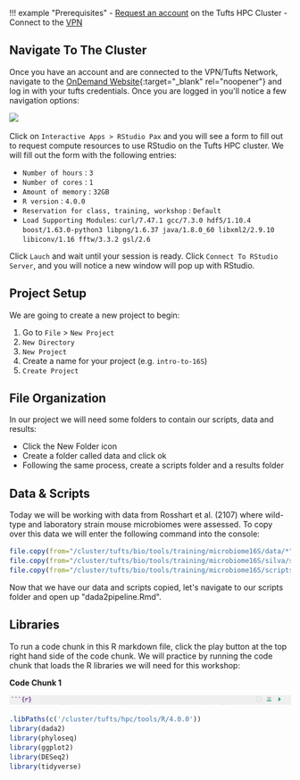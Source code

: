 
!!! example "Prerequisites"
    - [Request an account](http://research.uit.tufts.edu/) on the Tufts HPC Cluster
    - Connect to the [VPN](https://access.tufts.edu/vpn)

## Navigate To The Cluster

Once you have an account and are connected to the VPN/Tufts Network, navigate to the [OnDemand Website](https://ondemand.pax.tufts.edu/){:target="_blank" rel="noopener"} and log in with your tufts credentials. Once you are logged in you'll notice a few navigation options:

![](images/ondemandLayout.png)

Click on `Interactive Apps > RStudio Pax` and you will see a form to fill out to request compute resources to use RStudio on the Tufts HPC cluster. We will fill out the form with the following entries:

- `Number of hours` : `3`
- `Number of cores` : `1`
- `Amount of memory` : `32GB`
- `R version` : `4.0.0`
- `Reservation for class, training, workshop` : `Default`
- `Load Supporting Modules`: `curl/7.47.1 gcc/7.3.0 hdf5/1.10.4 boost/1.63.0-python3 libpng/1.6.37 java/1.8.0_60 libxml2/2.9.10 libiconv/1.16 fftw/3.3.2 gsl/2.6`

Click `Lauch` and wait until your session is ready. Click `Connect To RStudio Server`, and you will notice a new window will pop up with RStudio. 

## Project Setup

We are going to create a new project to begin:

1. Go to `File` > `New Project`
2. `New Directory`
3. `New Project`
4. Create a name for your project (e.g. `intro-to-16S`)
5. `Create Project`

## File Organization

In our project we will need some folders to contain our scripts, data and results:

- Click the New Folder icon
- Create a folder called data and click ok
- Following the same process, create a scripts folder and a results folder


## Data & Scripts

Today we will be working with data from Rosshart et al. (2107) where wild-type and laboratory strain mouse microbiomes were assessed. To copy over 
this data we will enter the following command into the console:

```R
file.copy(from="/cluster/tufts/bio/tools/training/microbiome16S/data/*",to="./data/")
file.copy(from="/cluster/tufts/bio/tools/training/microbiome16S/silva/silva_nr99_v138.1_train_set.fa.gz",to="./data/")
file.copy(from="/cluster/tufts/bio/tools/training/microbiome16S/scripts/dada2pipeline.Rmd",to="./scripts/")
```

Now that we have our data and scripts copied, let's navigate to our scripts folder and open up "dada2pipeline.Rmd".

## Libraries

To run a code chunk in this R markdown file, click the play button at the top right hand side of the code chunk. We will practice by running the code chunk that loads the R libraries we will need for this workshop:

**Code Chunk 1**

![](images/r-markdown-header.png)

```R
.libPaths(c('/cluster/tufts/hpc/tools/R/4.0.0'))
library(dada2)
library(phyloseq)
library(ggplot2)
library(DESeq2)
library(tidyverse)
```
